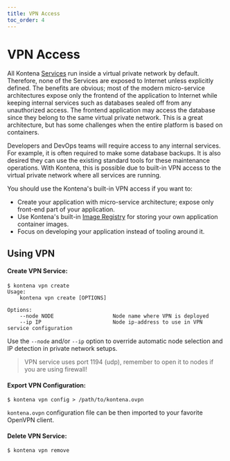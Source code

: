 ```yaml
---
title: VPN Access
toc_order: 4
---
```


# VPN Access

All Kontena [Services](services.md) run inside a virtual private network by default. Therefore, none of the Services are
exposed to Internet unless explicitly defined. The benefits are obvious; most of the modern micro-service architectures
expose only the frontend of the application to Internet while keeping internal services such as databases sealed off
from any unauthorized access. The frontend application may access the database since they belong to the same virtual
private network. This is a great architecture, but has some challenges when the entire platform is based on containers.

Developers and DevOps teams will require access to any internal services. For example, it is often required to make
some database backups. It is also desired they can use the existing standard tools for these maintenance operations.
With Kontena, this is possible due to built-in VPN access to the virtual private network where all services are running.

You should use the Kontena's built-in VPN access if you want to:

* Create your application with micro-service architecture; expose only front-end part of your application.
* Use Kontena's built-in [Image Registry](image-registry.md) for storing your own application container images.
* Focus on developing your application instead of tooling around it.


## Using VPN

#### Create VPN Service:

```
$ kontena vpn create
Usage:
    kontena vpn create [OPTIONS]

Options:
    --node NODE                   Node name where VPN is deployed
    --ip IP                       Node ip-address to use in VPN service configuration
```

Use the `--node` and/or `--ip` option to override automatic node selection and IP detection in private network setups.

> VPN service uses port 1194 (udp), remember to open it to nodes if you are using firewall!


#### Export VPN Configuration:

```
$ kontena vpn config > /path/to/kontena.ovpn
```

`kontena.ovpn` configuration file can be then imported to your favorite OpenVPN client.

#### Delete VPN Service:

```
$ kontena vpn remove
```
